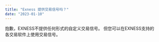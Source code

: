 ```yaml
---
title: "Exness 提供交易信号吗？"
date: "2023-01-10"
---
```


<Ads></Ads> 

抱歉，EXNESS不提供任何形式的自定义交易信号。 但您可以在EXNESS支持的各交易软件上使用交易信号。
